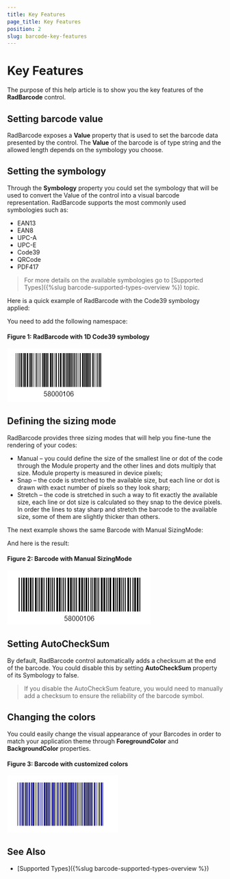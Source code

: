 ```yaml
---
title: Key Features
page_title: Key Features
position: 2
slug: barcode-key-features
---
```


# Key Features

The purpose of this help article is to show you the key features of the **RadBarcode** control. 

## Setting barcode value

RadBarcode exposes a **Value** property that is used to set the barcode data presented by the control. The **Value** of the barcode is of type string and the allowed length depends on the symbology you choose.

## Setting the symbology

Through the **Symbology** property you could set the symbology that will be used to convert the Value of the control into a visual barcode representation.  RadBarcode supports the most commonly used symbologies such as:

* EAN13  
* EAN8  
* UPC-A  
* UPC-E  
* Code39  
* QRCode  
* PDF417   

>For more details on the available symbologies go to [Supported Types]({%slug barcode-supported-types-overview %}) topic.

Here is a quick example of RadBarcode with the Code39 symbology applied:

<snippet id='barcode-features-symbology'/>

You need to add the following namespace:

<snippet id='xmlns-telerikbarcode'/>

#### Figure 1:  RadBarcode with 1D Code39 symbology

![Barcode Symbology](images/barcode_setsymbology_1.png)
	
## Defining the sizing mode

RadBarcode provides three sizing modes that will help you fine-tune the rendering of your codes:

* Manual – you could define the size of the smallest line or dot of the code through the Module property and the other lines and dots multiply that size. Module property is measured in device pixels;
* Snap – the code is stretched to the available size, but each line or dot is drawn with exact number of pixels so they look sharp;
* Stretch – the code is stretched in such a way to fit exactly the available size, each line or dot size is calculated so they snap to the device pixels. In order the lines to stay sharp and stretch the barcode to the available size, some of them are slightly thicker than others.

The next example shows the same Barcode with Manual SizingMode:

<snippet id='barcode-features-sizingmode'/>

And here is the result:

#### Figure 2: Barcode with Manual SizingMode

![Barcode SizingMode](images/barcode_sizingmode.png)

## Setting AutoCheckSum

By default, RadBarcode control automatically adds a checksum at the end of the barcode. You could disable this by setting **AutoCheckSum** property of its Symbology to false.  

>If you disable the AutoCheckSum feature, you would need to manually add a checksum to ensure the reliability of the barcode symbol.

## Changing the colors

You could easily change the visual appearance of your Barcodes in order to match your application theme through **ForegroundColor** and **BackgroundColor** properties.

<snippet id='barcode-features-colors'/>
	
#### Figure 3: Barcode with customized colors

![Barcode Colors](images/barcode_colors.png)

## See Also

- [Supported Types]({%slug barcode-supported-types-overview %})
